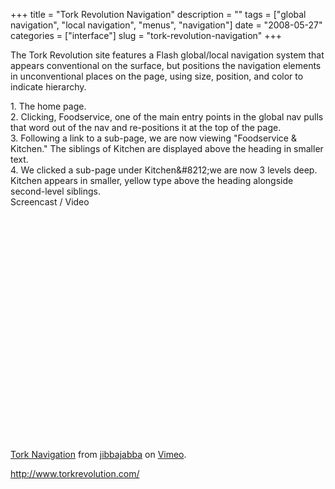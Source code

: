 +++
title = "Tork Revolution Navigation"
description = ""
tags = ["global navigation", "local navigation", "menus", "navigation"]
date = "2008-05-27"
categories = ["interface"]
slug = "tork-revolution-navigation"
+++


<p>The Tork Revolution site features a Flash global/local navigation system that appears conventional on the surface, but positions the navigation elements in unconventional places on the page, using size, position, and color to indicate hierarchy.</p>
<div id="screens-full" class="clear"><div class="caption">1. The home page.</div><div class="fullimg clear"><a href="/media/interface/tork-navigation-1.png" class="group" rel="group" title="1. The home page."><img src="/media/interface/tork-navigation-1.png" alt="" class="img-responsive"></a></div></div><div id="screens-full" class="clear"><div class="caption">2. Clicking, Foodservice, one of the main entry points in the global nav pulls that word out of the nav and re-positions it at the top of the page.</div><div class="fullimg clear"><a href="/media/interface/tork-navigation-2.png" class="group" rel="group" title="2. Clicking, Foodservice, one of the main entry points in the global nav pulls that word out of the ..."><img src="/media/interface/tork-navigation-2.png" alt="" class="img-responsive"></a></div></div><div id="screens-full" class="clear"><div class="caption">3. Following a link to a sub-page, we are now viewing &quot;Foodservice & Kitchen.&quot; The siblings of Kitchen are displayed above the heading in smaller text.</div><div class="fullimg clear"><a href="/media/interface/tork-navigation-3.png" class="group" rel="group" title="3. Following a link to a sub-page, we are now viewing &quot;Foodservice & Kitchen.&quot; The..."><img src="/media/interface/tork-navigation-3.png" alt="" class="img-responsive"></a></div></div><div id="screens-full" class="clear"><div class="caption">4. We clicked a sub-page under Kitchen&amp;#8212;we are now 3 levels deep. Kitchen appears in smaller, yellow type above the heading alongside second-level siblings.</div><div class="fullimg clear"><a href="/media/interface/tork-navigation-4.png" class="group" rel="group" title="4. We clicked a sub-page under Kitchen&amp;#8212;we are now 3 levels deep. Kitchen appears in smalle..."><img src="/media/interface/tork-navigation-4.png" alt="" class="img-responsive"></a></div></div><div class="video"><div class="caption aptureNoAutolink">Screencast / Video</div><div class="video-object"><object width="610" height="387"><param name="allowfullscreen" value="true" /><param name="allowscriptaccess" value="always" /><param name="movie" value="http://www.vimeo.com/moogaloop.swf?clip_id=1074184&amp;server=www.vimeo.com&amp;show_title=1&amp;show_byline=1&amp;show_portrait=0&amp;color=00ADEF&amp;fullscreen=1" /><embed src="http://www.vimeo.com/moogaloop.swf?clip_id=1074184&amp;server=www.vimeo.com&amp;show_title=1&amp;show_byline=1&amp;show_portrait=0&amp;color=00ADEF&amp;fullscreen=1" type="application/x-shockwave-flash" allowfullscreen="true" allowscriptaccess="always" width="610" height="387"></embed></object><br /><a href="http://www.vimeo.com/1074184?pg=embed&amp;sec=1074184">Tork Navigation</a> from <a href="http://www.vimeo.com/jibbajabba?pg=embed&amp;sec=1074184">jibbajabba</a> on <a href="http://vimeo.com/?pg=embed&amp;sec=1074184">Vimeo</a>.</div></div>        
<p><a href="http://www.torkrevolution.com/">http://www.torkrevolution.com/</a></p>

